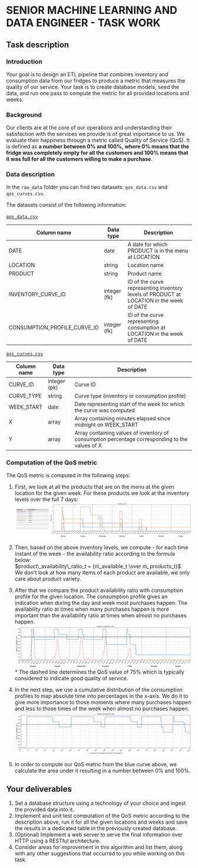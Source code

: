 # SENIOR MACHINE LEARNING AND DATA ENGINEER - TASK WORK

## Task description

### Introduction
Your goal is to design an ETL pipeline that combines inventory and consumption data from our fridges to produce a metric that measures the quality of our service. Your task is to create database models, seed the data, and run one pass to compute the metric for all provided locations and weeks.

### Background
Our clients are at the core of our operations and understanding their satisfaction with the services we provide is of great importance to us. We evaluate their happiness through a metric called Quality of Service (QoS). It is defined as <b>a number between 0% and 100%, where 0% means that the fridge was completely empty for all the customers and 100% means that it was full for all the customers willing to make a purchase</b>.

### Data description
In the `raw_data` folder you can find two datasets: `qos_data.csv` and `qos_curves.csv`.

The datasets consist of the following information:

<u>`qos_data.csv`</u>  

| Column name | Data type | Description |
|----------|-------------|------|
| DATE | date | A date for which PRODUCT is in the menu at LOCATION |
| LOCATION | string | Location name |
| PRODUCT | string | Product name |
| INVENTORY_CURVE_ID | integer (fk) | ID of the curve representing inventory levels of PRODUCT at LOCATION in the week of DATE |
| CONSUMPTION_PROFILE_CURVE_ID | integer (fk)| ID of the curve representing consumption at LOCATION in the week of DATE|

<u>`qos_curves.csv`</u>  

| Column name | Data type | Description |
|----------|-------------|------|
| CURVE_ID | integer (pk) | Curve ID |
| CURVE_TYPE | string | Curve type (inventory or consumption profile) |
| WEEK_START | date | Date representing start of the week for which the curve was computed |
| X | array | Array containing minutes elapsed since midnight on WEEK_START |
| Y | array | Array containing values of inventory of consumption percentage corresponding to the values of X|

### Computation of the QoS metric
The QoS metric is computed in the following steps:
1. First, we look at all the products that are on the menu at the given location for the given week. For these products we look at the inventory levels over the full 7 days: <br> ![alt text](https://github.com/felfel-tech/recruiting/blob/main/taskwork_python_qos/images/img_1.png)

2. Then, based on the above inventory levels, we compute - for each time instant of the week - the availability ratio according to the formula below: <br> $`product\_availability\_ratio_t = {n\_available_t \over n\_products_t}`$ <br> We don't look at how many items of each product are available, we only care about product variety.

3. After that we compare the product availability ratio with consumption profile for the given location. The consumption profile gives an indication when during the day and week most purchases happen.  The availability ratio at times when many purchases happen is more important than the availability ratio at times when almost no purchases happen. <br> ![alt text](https://github.com/felfel-tech/recruiting/blob/main/taskwork_python_qos/images/img_2.png) \* The dashed line determines the QoS value of 75% which is typically considered to indicate good quality of service. <br>

4. In the next step, we use a cumulative distribution of the consumption profiles to map absolute time into percentages in the x-axis. We do it to give more importance to those moments where many purchases happen and less to those times of the week when almost no purchases happen. ![alt text](https://github.com/felfel-tech/recruiting/blob/main/taskwork_python_qos/images/img_3.png)

5. In order to compute our QoS metric from the blue curve above, we calculate the area under it resulting in a number between 0% and 100%.

## Your deliverables
1. Set a database structure using a technology of your choice and ingest the provided data into it.
2. Implement and unit test computation of the QoS metric according to the description above, run it for all the given locations and weeks and save the results in a dedicated table in the previously created database.
3. (Optional) Implement a web server to serve the final information over HTTP using a RESTful architecture.
4. Consider areas for improvement in this algorithm and list them, along with any other suggestions that occurred to you while working on this task.
